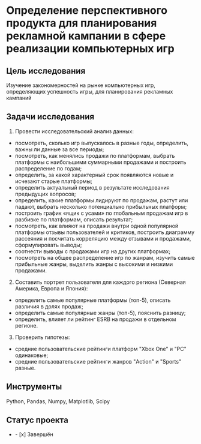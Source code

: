 # Определение перспективного продукта для планирования рекламной кампании в сфере реализации компьютерных игр   
## Цель исследования
Изучение закономерностей на рынке компьютерных игр, определяющих успешность игры, для планирования рекламных кампаний
## Задачи исследования  
1. Провести исследовательский анализ данных:
- посмотреть, сколько игр выпускалось в разные годы, определить, важны ли данные за все периоды;
- посмотреть, как менялись продажи по платформам, выбрать платформы с наибольшими суммарными продажами и построить распределение по годам;   
- определить, за какой характерный срок появляются новые и исчезают старые платформы;
- определить актуальный период в результате исследования предыдущих вопросов;
- определить, какие платформы лидируют по продажам, растут или падают, выбрать несколько потенциально прибыльных платформ;
- построить график «ящик с усами» по глобальным продажам игр в разбивке по платформам, описать результат;
- посмотреть, как влияют на продажи внутри одной популярной платформы отзывы пользователей и критиков, построить диаграмму рассеяния и посчитать корреляцию между отзывами и продажами, сформулировать выводы;
- соотнести выводы с продажами игр на других платформах;
- посмотреть на общее распределение игр по жанрам, изучить самые прибыльные жанры, выделить жанры с высокими и низкими продажами.
2. Составить портрет пользователя для каждого региона (Северная Америка, Европа и Япония):
- определить самые популярные платформы (топ-5), описать различия в долях продаж;
- определить самые популярные жанры (топ-5), пояснить разницу;
- определить, влияет ли рейтинг ESRB на продажи в отдельном регионе.
3. Проверить гипотезы:
- средние пользовательские рейтинги платформ "Xbox One" и "PC" одинаковые;
- средние пользовательские рейтинги жанров "Action" и "Sports" разные.
## Инструменты
Python, Pandas, Numpy, Matplotlib, Scipy
## Статус проекта
<ul><li>- [x] Завершён</li>
